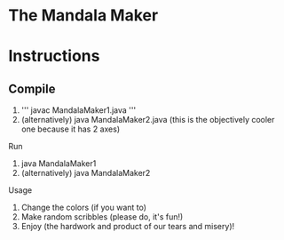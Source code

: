 # The Mandala Maker

# Instructions

## Compile
  1. ''' 
     javac MandalaMaker1.java
     '''
  2. (alternatively) java MandalaMaker2.java (this is the objectively cooler one because it has 2 axes) 

Run 
  1. java MandalaMaker1
  2. (alternatively) java MandalaMaker2
  
Usage
  1. Change the colors (if you want to) 
  2. Make random scribbles (please do, it's fun!) 
  3. Enjoy (the hardwork and product of our tears and misery)!

